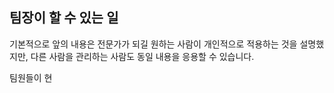 ## 팀장이 할 수 있는 일

기본적으로 앞의 내용은 전문가가 되길 원하는 사람이 개인적으로 적용하는 것을 설명했지만, 다른 사람을 관리하는 사람도 동일 내용을 응용할 수 있습니다.

팀원들이 현
